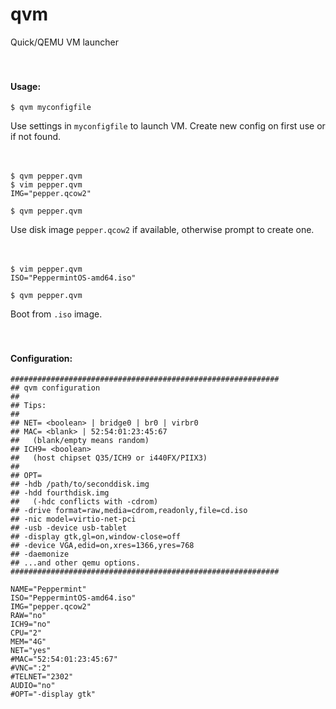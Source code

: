 # qvm
Quick/QEMU VM launcher
<br><br><br>

#### Usage:
```
$ qvm myconfigfile
```
Use settings in `myconfigfile` to launch VM. Create new config on first use or if not found. 
<br><br><br>

```
$ qvm pepper.qvm
$ vim pepper.qvm
IMG="pepper.qcow2"

$ qvm pepper.qvm
```
Use disk image `pepper.qcow2` if available, otherwise prompt to create one.
<br><br><br>

```
$ vim pepper.qvm
ISO="PeppermintOS-amd64.iso"

$ qvm pepper.qvm
```
Boot from `.iso` image.
<br><br><br>

#### Configuration:
```
############################################################
## qvm configuration
##
## Tips:
##
## NET= <boolean> | bridge0 | br0 | virbr0
## MAC= <blank> | 52:54:01:23:45:67
##   (blank/empty means random)
## ICH9= <boolean>
##   (host chipset Q35/ICH9 or i440FX/PIIX3)
##
## OPT=
## -hdb /path/to/seconddisk.img
## -hdd fourthdisk.img
##   (-hdc conflicts with -cdrom)
## -drive format=raw,media=cdrom,readonly,file=cd.iso
## -nic model=virtio-net-pci
## -usb -device usb-tablet
## -display gtk,gl=on,window-close=off
## -device VGA,edid=on,xres=1366,yres=768
## -daemonize
## ...and other qemu options.
############################################################

NAME="Peppermint"
ISO="PeppermintOS-amd64.iso"
IMG="pepper.qcow2"
RAW="no"
ICH9="no"
CPU="2"
MEM="4G"
NET="yes"
#MAC="52:54:01:23:45:67"
#VNC=":2"
#TELNET="2302"
AUDIO="no"
#OPT="-display gtk"
```
